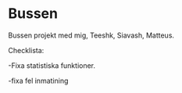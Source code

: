 # Bussen
Bussen projekt med mig, Teeshk, Siavash, Matteus.

Checklista:

-Fixa statistiska funktioner.

-fixa fel inmatining

